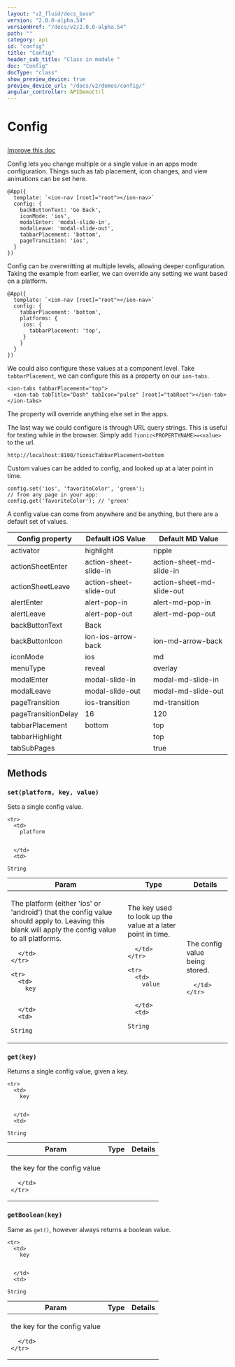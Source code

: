```yaml
---
layout: "v2_fluid/docs_base"
version: "2.0.0-alpha.54"
versionHref: "/docs/v2/2.0.0-alpha.54"
path: ""
category: api
id: "config"
title: "Config"
header_sub_title: "Class in module "
doc: "Config"
docType: "class"
show_preview_device: true
preview_device_url: "/docs/v2/demos/config/"
angular_controller: APIDemoCtrl 
---
```










<h1 class="api-title">


Config






</h1>

<a class="improve-v2-docs" href='http://github.com/driftyco/ionic/edit/2.0/ionic/config/config.ts#L9'>
Improve this doc
</a>






<p>Config lets you change multiple or a single value in an apps mode configuration. Things such as tab placement, icon changes, and view animations can be set here.</p>
<pre><code class="lang-ts">@App({
  template: `&lt;ion-nav [root]=&quot;root&quot;&gt;&lt;/ion-nav&gt;`
  config: {
    backButtonText: &#39;Go Back&#39;,
    iconMode: &#39;ios&#39;,
    modalEnter: &#39;modal-slide-in&#39;,
    modalLeave: &#39;modal-slide-out&#39;,
    tabbarPlacement: &#39;bottom&#39;,
    pageTransition: &#39;ios&#39;,
  }
})
</code></pre>
<p>Config can be overwritting at multiple levels, allowing deeper configuration. Taking the example from earlier, we can override any setting we want based on a platform.</p>
<pre><code class="lang-ts">@App({
  template: `&lt;ion-nav [root]=&quot;root&quot;&gt;&lt;/ion-nav&gt;`
  config: {
    tabbarPlacement: &#39;bottom&#39;,
    platforms: {
     ios: {
       tabbarPlacement: &#39;top&#39;,
     }
    }
  }
})
</code></pre>
<p>We could also configure these values at a component level. Take <code>tabbarPlacement</code>, we can configure this as a property on our <code>ion-tabs</code>.</p>
<pre><code class="lang-html">&lt;ion-tabs tabbarPlacement=&quot;top&quot;&gt;
  &lt;ion-tab tabTitle=&quot;Dash&quot; tabIcon=&quot;pulse&quot; [root]=&quot;tabRoot&quot;&gt;&lt;/ion-tab&gt;
&lt;/ion-tabs&gt;
</code></pre>
<p>The property will override anything else set in the apps.</p>
<p>The last way we could configure is through URL query strings. This is useful for testing while in the browser.
Simply add <code>?ionic&lt;PROPERTYNAME&gt;=&lt;value&gt;</code> to the url.</p>
<pre><code class="lang-bash">http://localhost:8100/?ionicTabbarPlacement=bottom
</code></pre>
<p>Custom values can be added to config, and looked up at a later point in time.</p>
<pre><code class="lang-javascript">config.set(&#39;ios&#39;, &#39;favoriteColor&#39;, &#39;green&#39;);
// from any page in your app:
config.get(&#39;favoriteColor&#39;); // &#39;green&#39;
</code></pre>
<p>A config value can come from anywhere and be anything, but there are a default set of values.</p>
<table>
<thead>
<tr>
<th>Config property</th>
<th>Default iOS Value</th>
<th>Default MD Value</th>
</tr>
</thead>
<tbody>
<tr>
<td>activator</td>
<td>highlight</td>
<td>ripple</td>
</tr>
<tr>
<td>actionSheetEnter</td>
<td>action-sheet-slide-in</td>
<td>action-sheet-md-slide-in</td>
</tr>
<tr>
<td>actionSheetLeave</td>
<td>action-sheet-slide-out</td>
<td>action-sheet-md-slide-out</td>
</tr>
<tr>
<td>alertEnter</td>
<td>alert-pop-in</td>
<td>alert-md-pop-in</td>
</tr>
<tr>
<td>alertLeave</td>
<td>alert-pop-out</td>
<td>alert-md-pop-out</td>
</tr>
<tr>
<td>backButtonText</td>
<td>Back</td>
<td></td>
</tr>
<tr>
<td>backButtonIcon</td>
<td>ion-ios-arrow-back</td>
<td>ion-md-arrow-back</td>
</tr>
<tr>
<td>iconMode</td>
<td>ios</td>
<td>md</td>
</tr>
<tr>
<td>menuType</td>
<td>reveal</td>
<td>overlay</td>
</tr>
<tr>
<td>modalEnter</td>
<td>modal-slide-in</td>
<td>modal-md-slide-in</td>
</tr>
<tr>
<td>modalLeave</td>
<td>modal-slide-out</td>
<td>modal-md-slide-out</td>
</tr>
<tr>
<td>pageTransition</td>
<td>ios-transition</td>
<td>md-transition</td>
</tr>
<tr>
<td>pageTransitionDelay</td>
<td>16</td>
<td>120</td>
</tr>
<tr>
<td>tabbarPlacement</td>
<td>bottom</td>
<td>top</td>
</tr>
<tr>
<td>tabbarHighlight</td>
<td></td>
<td>top</td>
</tr>
<tr>
<td>tabSubPages</td>
<td></td>
<td>true</td>
</tr>
</tbody>
</table>

<!-- @usage tag -->


<!-- @property tags -->


<!-- methods on the class -->

<h2>Methods</h2>

<div id="set"></div>

<h3>
<code>set(platform,&nbsp;key,&nbsp;value)</code>
  

</h3>

Sets a single config value.


<table class="table param-table" style="margin:0;">
  <thead>
    <tr>
      <th>Param</th>
      <th>Type</th>
      <th>Details</th>
    </tr>
  </thead>
  <tbody>
    
    <tr>
      <td>
        platform
        
        
      </td>
      <td>
        
  <code>String</code>
      </td>
      <td>
        <p>The platform (either &#39;ios&#39; or &#39;android&#39;) that the config value should apply to. Leaving this blank will apply the config value to all platforms.</p>

        
      </td>
    </tr>
    
    <tr>
      <td>
        key
        
        
      </td>
      <td>
        
  <code>String</code>
      </td>
      <td>
        <p>The key used to look up the value at a later point in time.</p>

        
      </td>
    </tr>
    
    <tr>
      <td>
        value
        
        
      </td>
      <td>
        
  <code>String</code>
      </td>
      <td>
        <p>The config value being stored.</p>

        
      </td>
    </tr>
    
  </tbody>
</table>








<div id="get"></div>

<h3>
<code>get(key)</code>
  

</h3>

Returns a single config value, given a key.


<table class="table param-table" style="margin:0;">
  <thead>
    <tr>
      <th>Param</th>
      <th>Type</th>
      <th>Details</th>
    </tr>
  </thead>
  <tbody>
    
    <tr>
      <td>
        key
        
        
      </td>
      <td>
        
  <code>String</code>
      </td>
      <td>
        <p>the key for the config value</p>

        
      </td>
    </tr>
    
  </tbody>
</table>








<div id="getBoolean"></div>

<h3>
<code>getBoolean(key)</code>
  

</h3>

Same as `get()`, however always returns a boolean value.


<table class="table param-table" style="margin:0;">
  <thead>
    <tr>
      <th>Param</th>
      <th>Type</th>
      <th>Details</th>
    </tr>
  </thead>
  <tbody>
    
    <tr>
      <td>
        key
        
        
      </td>
      <td>
        
  <code>String</code>
      </td>
      <td>
        <p>the key for the config value</p>

        
      </td>
    </tr>
    
  </tbody>
</table>






<!-- related link --><!-- end content block -->


<!-- end body block -->

